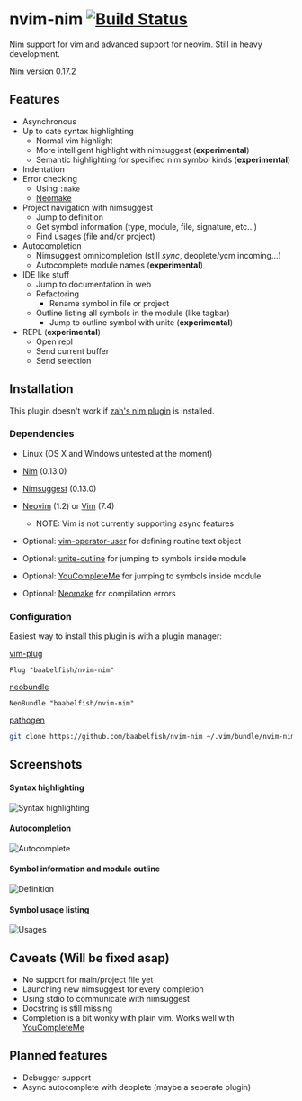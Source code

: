 # nvim-nim [![Build Status](https://travis-ci.org/baabelfish/nvim-nim.svg?branch=master)](https://travis-ci.org/baabelfish/nvim-nim)
Nim support for vim and advanced support for neovim. Still in heavy development.

Nim version 0.17.2

## Features

- Asynchronous
- Up to date syntax highlighting
    - Normal vim highlight
    - More intelligent highlight with nimsuggest (**experimental**)
    - Semantic highlighting for specified nim symbol kinds (**experimental**)
- Indentation
- Error checking
    - Using ``:make``
    - [Neomake](https://github.com/benekastah/neomake)
- Project navigation with nimsuggest
    - Jump to definition
    - Get symbol information (type, module, file, signature, etc...)
    - Find usages (file and/or project)
- Autocompletion
    - Nimsuggest omnicompletion (still *sync*, deoplete/ycm incoming...)
    - Autocomplete module names (**experimental**)
- IDE like stuff
    - Jump to documentation in web
    - Refactoring
        - Rename symbol in file or project
    - Outline listing all symbols in the module (like tagbar)
        - Jump to outline symbol with unite (**experimental**)
- REPL (**experimental**)
    - Open repl
    - Send current buffer
    - Send selection

## Installation

This plugin doesn't work if [zah's nim plugin](https://github.com/zah/nim.vim) is installed.

### Dependencies
- Linux (OS X and Windows untested at the moment)
- [Nim](http://nim-lang.org/) (0.13.0)
- [Nimsuggest](https://github.com/nim-lang/nimsuggest) (0.13.0)
- [Neovim](https://neovim.io/) (1.2) or [Vim](http://www.vim.org/) (7.4)
    - NOTE: Vim is not currently supporting async features

- Optional: [vim-operator-user](https://github.com/kana/vim-operator-user) for defining routine text object
- Optional: [unite-outline](https://github.com/h1mesuke/unite-outline) for jumping to symbols inside module
- Optional: [YouCompleteMe](https://github.com/Valloric/YouCompleteMe) for jumping to symbols inside module
- Optional: [Neomake](https://github.com/benekastah/neomake) for compilation errors

### Configuration

Easiest way to install this plugin is with a plugin manager:

[vim-plug](https://github.com/junegunn/vim-plug)
```viml
Plug "baabelfish/nvim-nim"
```

[neobundle](https://github.com/Shougo/neobundle.vim)
```viml
NeoBundle "baabelfish/nvim-nim"
```

[pathogen](https://github.com/tpope/vim-pathogen)
```sh
git clone https://github.com/baabelfish/nvim-nim ~/.vim/bundle/nvim-nim
```

## Screenshots

#### Syntax highlighting
![Syntax highlighting](https://raw.githubusercontent.com/baabelfish/nvim-nim/master/misc/screenshots/syntaxhl.png)

#### Autocompletion
![Autocomplete](https://raw.githubusercontent.com/baabelfish/nvim-nim/master/misc/screenshots/autocomplete.png)

#### Symbol information and module outline
![Definition](https://raw.githubusercontent.com/baabelfish/nvim-nim/master/misc/screenshots/definition.png)

#### Symbol usage listing
![Usages](https://raw.githubusercontent.com/baabelfish/nvim-nim/master/misc/screenshots/usages.png)

## Caveats (Will be fixed asap)
- No support for main/project file yet
- Launching new nimsuggest for every completion
- Using stdio to communicate with nimsuggest
- Docstring is still missing
- Completion is a bit wonky with plain vim. Works well with [YouCompleteMe](https://github.com/Valloric/YouCompleteMe)

## Planned features

- Debugger support
- Async autocomplete with deoplete (maybe a seperate plugin)
